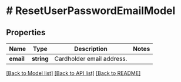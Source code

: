 # # ResetUserPasswordEmailModel

## Properties

Name | Type | Description | Notes
------------ | ------------- | ------------- | -------------
**email** | **string** | Cardholder email address. |

[[Back to Model list]](../../README.md#models) [[Back to API list]](../../README.md#endpoints) [[Back to README]](../../README.md)
